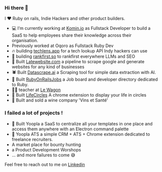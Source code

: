 ### Hi there 👋

I ❤️ Ruby on rails, Indie Hackers and other product builders.

- 💻 I’m currently working at [Komin.io](https://www.komin.io/) as Fullstack Developer to build a SaaS to help employees share their knowledge across their organisation.
- Previously worked at Oqoro as Fullstack Ruby Dev
- 🔥 building [techlens.app](https://www.techlens.app) for a tech lookup API Indy hackers can use 
- 🎯 building [rankfirst.so](https://www.rankfirst.so) to rankfirst everywhere LLMs and SEO
- 🔗 Built [Latewebsite.com](https://www.latewebsite.com) a pipeline to scrape google and generate websites for any kind of businesses
- 🕷️ Built [Datascrape.ai](https://www.datascrape.ai) a Scraping tool for simple data extraction with AI. 
- 💎 Built [RubyOnRailsJobs](https://www.ruby-on-rails-jobs.com/en) a Job board and developer directory dedicated to Ruby. 
- 👨‍🏫 teacher at [Le Wagon](https://www.lewagon.com/fr)
- 🔴 Built [LifeCircles](https://chromewebstore.google.com/detail/life-circles/bpejdhmkdegepchibgikjfhnhbnkdfnk?pli=1) A chrome extension to display your life in circles
- 🍷 Built and sold a wine company 'Vins et Santé'

### I failed a lot of projects ! 
- 🍏 Built Yoopla a SaaS to centralize all your templates in one place and access them anywhere with an Electron command palette
- 🚀 Yoopla ATS a simple CRM + ATS + Chrome extension dedicated to freelance recruiters.
- A market place for bounty hunting
- a Product Development Worshops
- ... and more failures to come 😅

Feel free to reach out to me on [Linkedin](https://www.linkedin.com/in/jromaink/)
 

<!--
**jromainkrupa/jromainkrupa** is a ✨ _special_ ✨ repository because its `README.md` (this file) appears on your GitHub profile.

Here are some ideas to get you started:

- 🔭 I’m currently working on ...
- 🌱 I’m currently learning ...
- 👯 I’m looking to collaborate on ...
- 🤔 I’m looking for help with ...
- 💬 Ask me about ...
- 📫 How to reach me: ...
- 😄 Pronouns: ...
- ⚡ Fun fact: ...
-->
